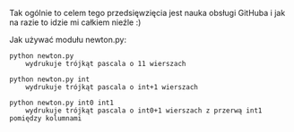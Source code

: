 Tak ogólnie to celem tego przedsięwzięcia jest nauka obsługi GitHuba i jak na razie to idzie mi całkiem nieźle :)

Jak używać modułu newton.py:

    python newton.py
        wydrukuje trójkąt pascala o 11 wierszach

    python newton.py int
        wydrukuje trójkąt pascala o int+1 wierszach

    python newton.py int0 int1
        wydrukuje trójkąt pascala o int0+1 wierszach z przerwą int1 pomiędzy kolumnami
